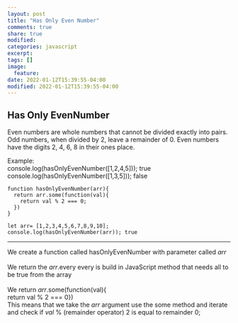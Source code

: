 ```yaml
---
layout: post
title: "Has Only Even Number"
comments: true
share: true
modified:
categories: javascript
excerpt:
tags: []
image:
  feature:
date: 2022-01-12T15:39:55-04:00
modified: 2022-01-12T15:39:55-04:00
---
```


## Has Only EvenNumber

Even numbers are whole numbers that cannot be divided exactly into pairs. Odd numbers, when divided by 2, leave a remainder of 0. Even numbers have the digits 2, 4, 6, 8  in their ones place.

Example:<br>
console.log(hasOnlyEvenNumber([1,2,4,5])); true <br>
console.log(hasOnlyEvenNumber([1,3,5])); false  <br>




~~~
function hasOnlyEvenNumber(arr){
  return arr.some(function(val){
    return val % 2 === 0;
  })
}

let arr= [1,2,3,4,5,6,7,8,9,10];
console.log(hasOnlyEvenNumber(arr)); true

~~~
___
We create a function called hasOnlyEvenNumber with parameter called *arr* 
<br><br>
We return the *arr*.every every is build in JavaScript method that needs all to be true from the array
<br><br>
We return *arr*.some(function(val){ <br> 
  return val %  2 === 0}) <br>
This means that we take the *arr* argument use the some method and iterate and check if *val* % (remainder operator) 2 is equal to remainder 0;<br>
<br><br>
